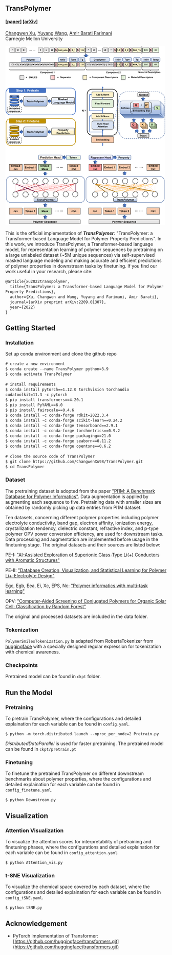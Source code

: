 ## TransPolymer ##

#### [[paper]](https://www.nature.com/articles/s41524-023-01016-5) [[arXiv]](https://arxiv.org/abs/2209.01307) </br>
[Changwen Xu](https://changwenxu98.github.io/), [Yuyang Wang](https://yuyangw.github.io/), [Amir Barati Farimani](https://www.meche.engineering.cmu.edu/directory/bios/barati-farimani-amir.html) </br>
Carnegie Mellon University </br>

<img src="figs/pipeline.png" width="500">

This is the official implementation of <strong><em>TransPolymer</em></strong>: "TransPolymer: a Transformer-based Language Model for Polymer Property Predictions". In this work, we introduce TransPolymer, a Transformer-based language model, for representation learning of polymer sequences by pretraining on a large unlabeled dataset (~5M unique sequences) via self-supervised masked language modeling and making accurate and efficient predictions of polymer properties in downstream tasks by finetuning. If you find our work useful in your research, please cite:
```
@article{xu2022transpolymer,
  title={TransPolymer: a Transformer-based Language Model for Polymer Property Predictions},
  author={Xu, Changwen and Wang, Yuyang and Farimani, Amir Barati},
  journal={arXiv preprint arXiv:2209.01307},
  year={2022}
}
```

## Getting Started

### Installation

Set up conda environment and clone the github repo

```
# create a new environment
$ conda create --name TransPolymer python=3.9
$ conda activate TransPolymer

# install requirements
$ conda install pytorch==1.12.0 torchvision torchaudio cudatoolkit=11.3 -c pytorch
$ pip install transformers==4.20.1
$ pip install PyYAML==6.0
$ pip install fairscale==0.4.6
$ conda install -c conda-forge rdkit=2022.3.4
$ conda install -c conda-forge scikit-learn==0.24.2
$ conda install -c conda-forge tensorboard==2.9.1
$ conda install -c conda-forge torchmetrics==0.9.2
$ conda install -c conda-forge packaging==21.0
$ conda install -c conda-forge seaborn==0.11.2
$ conda install -c conda-forge opentsne==0.6.2

# clone the source code of TransPolymer
$ git clone https://github.com/ChangwenXu98/TransPolymer.git
$ cd TransPolymer
```

### Dataset

The pretraining dataset is adopted from the paper ["PI1M: A Benchmark Database for Polymer Informatics"](https://pubs.acs.org/doi/10.1021/acs.jcim.0c00726). Data augmentation is applied by augmenting each sequence to five. Pretraining data with smaller sizes are obtained by randomly picking up data entries from PI1M dataset.

Ten datasets, concerning different polymer properties including polymer electrolyte conductivity, band gap, electron affinity, ionization energy, crystallization tendency, dielectric constant, refractive index, and p-type polymer OPV power conversion efficiency, are used for downstream tasks. Data processing and augmentation are implemented before usage in the finetuning stage. The original datasets and their sources are listed below:

PE-I: ["AI-Assisted Exploration of Superionic Glass-Type Li(+) Conductors with Aromatic Structures"](https://pubs.acs.org/doi/10.1021/jacs.9b11442)

PE-II: ["Database Creation, Visualization, and Statistical Learning for Polymer Li+-Electrolyte Design"](https://pubs.acs.org/doi/full/10.1021/acs.chemmater.0c04767)

Egc, Egb, Eea, Ei, Xc, EPS, Nc: ["Polymer informatics with multi-task learning"](https://www.sciencedirect.com/science/article/pii/S2666389921000581)

OPV: ["Computer-Aided Screening of Conjugated Polymers for Organic Solar Cell: Classification by Random Forest"](https://pubs.acs.org/doi/10.1021/acs.jpclett.8b00635)

The original and processed datasets are included in the data folder. 

### Tokenization
`PolymerSmilesTokenization.py` is adapted from RobertaTokenizer from [huggingface](https://github.com/huggingface/transformers/tree/v4.21.2) with a specially designed regular expression for tokenization with chemical awareness.

### Checkpoints
Pretrained model can be found in `ckpt` folder.

## Run the Model

### Pretraining
To pretrain TransPolymer, where the configurations and detailed explaination for each variable can be found in `config.yaml`.
```
$ python -m torch.distributed.launch --nproc_per_node=2 Pretrain.py
```
<em>DistributedDataParallel</em> is used for faster pretraining. The pretrained model can be found in `ckpt/pretrain.pt`

### Finetuning
To finetune the pretrained TransPolymer on different downstream benchmarks about polymer properties, where the configurations and detailed explaination for each variable can be found in `config_finetune.yaml`.
```
$ python Downstream.py
```

## Visualization

### Attention Visualization
To visualize the attention scores for interpretability of pretraining and finetuning phases, where the configurations and detailed explaination for each variable can be found in `config_attention.yaml`.
```
$ python Attention_vis.py
```

### t-SNE Visualization
To visualize the chemical space covered by each dataset, where the configurations and detailed explaination for each variable can be found in `config_tSNE.yaml`.
```
$ python tSNE.py
```

## Acknowledgement
- PyTorch implementation of Transformer: [https://github.com/huggingface/transformers.git](https://github.com/huggingface/transformers.git)
